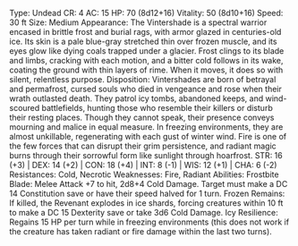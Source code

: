 Type: Undead
CR: 4
AC: 15
HP: 70 (8d12+16)
Vitality: 50 (8d10+16)
Speed: 30 ft
Size: Medium
Appearance: The Vintershade is a spectral warrior encased in brittle frost and burial rags, with armor glazed in centuries-old ice. Its skin is a pale blue-gray stretched thin over frozen muscle, and its eyes glow like dying coals trapped under a glacier. Frost clings to its blade and limbs, cracking with each motion, and a bitter cold follows in its wake, coating the ground with thin layers of rime. When it moves, it does so with silent, relentless purpose.
Disposition: Vintershades are born of betrayal and permafrost, cursed souls who died in vengeance and rose when their wrath outlasted death. They patrol icy tombs, abandoned keeps, and wind-scoured battlefields, hunting those who resemble their killers or disturb their resting places. Though they cannot speak, their presence conveys mourning and malice in equal measure. In freezing environments, they are almost unkillable, regenerating with each gust of winter wind. Fire is one of the few forces that can disrupt their grim persistence, and radiant magic burns through their sorrowful form like sunlight through hoarfrost.
STR: 16 (+3) | DEX: 14 (+2) | CON: 18 (+4) | INT: 8 (-1) | WIS: 12 (+1) | CHA: 6 (-2)
Resistances: Cold, Necrotic
Weaknesses: Fire, Radiant
Abilities:
Frostbite Blade: Melee Attack +7 to hit, 2d8+4 Cold Damage. Target must make a DC 14 Constitution save or have their speed halved for 1 turn.
Frozen Remains: If killed, the Revenant explodes in ice shards, forcing creatures within 10 ft to make a DC 15 Dexterity save or take 3d6 Cold Damage.
Icy Resilience: Regains 15 HP per turn while in freezing environments (this does not work if the creature has taken radiant or fire damage within the last two turns).

